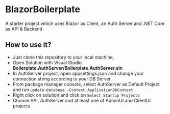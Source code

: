 # BlazorBoilerplate
A starter project which uses Blazor as Client, an Auth Server and .NET Core as API &amp; Backend


## How to use it?
- Just clone this repository to your local machine,
- Open Solution with Visual Studio. **Boilerplate.AuthServer/Boilerplate.AuthServer.sln**
- In AuthServer project, open appsettings.json and change your connection string according to your DB Server
- From package manager console, select AuthServer as Default Project and run ```update-database -Context ApplicationDbContext```
- Right click on solution and click on ```Select Startup Projects```
- Choose API, AuthServer and at least one of AdminUI and ClientUI projects